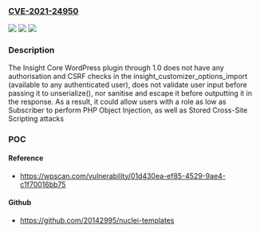 ### [CVE-2021-24950](https://cve.mitre.org/cgi-bin/cvename.cgi?name=CVE-2021-24950)
![](https://img.shields.io/static/v1?label=Product&message=Insight%20Core&color=blue)
![](https://img.shields.io/static/v1?label=Version&message=1.0%3C%3D%201.0%20&color=brighgreen)
![](https://img.shields.io/static/v1?label=Vulnerability&message=CWE-862%20Missing%20Authorization&color=brighgreen)

### Description

The Insight Core WordPress plugin through 1.0 does not have any authorisation and CSRF checks in the insight_customizer_options_import (available to any authenticated user), does not validate user input before passing it to unserialize(), nor sanitise and escape it before outputting it in the response. As a result, it could allow users with a role as low as Subscriber to perform PHP Object Injection, as well as Stored Cross-Site Scripting attacks

### POC

#### Reference
- https://wpscan.com/vulnerability/01d430ea-ef85-4529-9ae4-c1f70016bb75

#### Github
- https://github.com/20142995/nuclei-templates

